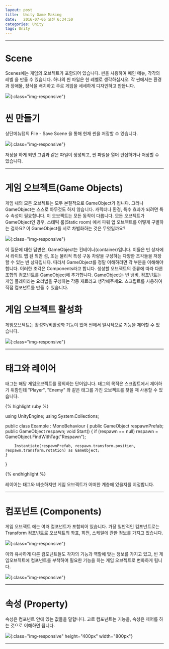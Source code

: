 ```yaml
---
layout: post
title:  Unity Game Making
date:   2016-07-05 오전 6:34:50  
categories: Unity
tags: Unity
---
```


- - -

# Scene 

Scenes에는 게임의 오브젝트가 포함되어 있습니다. 씬을 사용하여 메인 메뉴, 각각의 레벨 을 만들 수 있습니다. 하나의 씬 파일은 한 레벨로 생각하십시오. 각 씬에서는 환경과 장애물, 장식을 배치하고 주로 게임을 세세하게 디자인하고 만듭니다.

![](http://docs.unity3d.com/kr/current/uploads/Main/NewEmptyScene.png ){:class="img-responsive"}


# 씬 만들기

상단메뉴탭의 File - Save Scene 을 통해 현재 씬을 저장할 수 있습니다.

![](http://docs.unity3d.com/kr/current/uploads/Main/SceneAssetsInProjectView.png ){:class="img-responsive"}

저장을 하게 되면 그림과 같은 파일이 생성되고, 씬 파일을 열어 편집하거나 저장할 수 있습니다.

- - -  
  
# 게임 오브젝트(Game Objects)

게임 내의 모든 오브젝트는 모두 본질적으로 GameObject가 됩니다. 그러나 GameObject는 스스로 아무것도 하지 않습니다. 캐릭터나 환경, 특수 효과가 되려면 특수 속성이 필요합니다. 이 오브젝트는 모든 동작이 다릅니다. 모든 오브젝트가 GameObject인 경우, 스태틱 룸(Static room) 에서 파워 업 오브젝트를 어떻게 구별하는 걸까요? 이 GameObject를 서로 차별화하는 것은 무엇일까요?

![](http://docs.unity3d.com/kr/current/uploads/Main/GameObjectsExamples.png ){:class="img-responsive"}

이 질문에 대한 답변은, GameObject는 컨테이너(container)입니다. 이들은 빈 상자에서 라이트 맵 된 외딴 섬, 또는 물리적 특성 구동 차량을 구성하는 다양한 조각들을 저장할 수 있는 빈 상자입니다. 따라서 GameObject를 정말 이해하려면 각 부분을 이해해야 합니다. 이러한 조각은 Components라고 합니다. 생성할 오브젝트의 종류에 따라 다른 조합의 컴포넌트를 GameObject에 추가합니다. GameObject는 빈 냄비, 컴포넌트는 게임 플레이라는 요리법을 구성하는 각종 재료라고 생각해주세요. 스크립트를 사용하여 직접 컴포넌트를 만들 수 있습니다.

# 게임 오브젝트 활성화

게임오브젝트는 활성화/비활성화 기능이 있어 씬에서 일시적으로 기능을 제어할 수 있습니다. 

![](http://docs.unity3d.com/kr/current/uploads/Main/GOActiveBox.png ){:class="img-responsive"}

- - -

# 태그와 레이어
태그는 해당 게임오브젝트를 정의하는 단어입니다. 태그의 목적은 스크립트에서 제어하기 위함인데 "Player", "Enemy" 와 같은 태그를 가진 오브젝트를 찾을 때 사용할 수 있습니다.

{% highlight ruby %}

using UnityEngine;
using System.Collections;

public class Example : MonoBehaviour {
    public GameObject respawnPrefab;
    public GameObject respawn;
    void Start() {
        if (respawn == null)
            respawn = GameObject.FindWithTag("Respawn");
        
        Instantiate(respawnPrefab, respawn.transform.position, respawn.transform.rotation) as GameObject;
    }
}

{% endhighlight %}
  
레이어는 태그와 비슷하지만 게임 오브젝트가 어떠한 계층에 있을지를 지정합니다.  

- - -
 
# 컴포넌트 (Components)

게임 오브젝트 에는 여러 컴포넌트가 포함되어 있습니다. 가장 일반적인 컴포넌트로는 Transform 컴포넌트로 오브젝트의 좌표, 회전, 스케일에 관한 정보를 가지고 있습니다.

![](http://docs.unity3d.com/kr/current/uploads/Main/EmptyGO.png ){:class="img-responsive"}

이와 유사하게 다른 컴포넌트들도 각자의 기능과 역할에 맞는 정보를 가지고 있고, 빈 게임오브젝트에 컴포넌트를 부착하여 필요한 기능을 하는 게임 오브젝트로 변화하게 됩니다. 

![](http://docs.unity3d.com/kr/current/uploads/Main/GameObject-maincamera.png){:class="img-responsive"}

- - - 

# 속성 (Property)

속성은 컴포넌트 안에 있는 값들을 말합니다. 고로 컴포넌트는 기능을, 속성은 제어를 하는 것으로 이해하면 됩니다.

![]({{site.url}}/downloads/unity_go_comp_script_relation.png ){:class="img-responsive" height="400px" width="800px"}

- - -
 